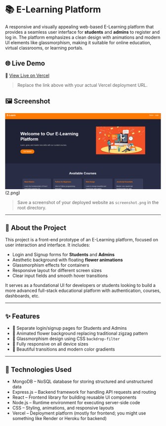 # 📚 E-Learning Platform

A responsive and visually appealing web-based E-Learning platform that provides a seamless user interface for **students** and **admins** to register and log in. The platform emphasizes a clean design with animations and modern UI elements like glassmorphism, making it suitable for online education, virtual classrooms, or learning portals.

## 🌐 Live Demo

🔗 [View Live on Vercel](https://e-learning-p5bg.vercel.app/)

> Replace the link above with your actual Vercel deployment URL.

## 🖼️ Screenshot

![E-Learning](1.png) (2.png)

> Save a screenshot of your deployed website as `screenshot.png` in the root directory.

---

## 📌 About the Project

This project is a front-end prototype of an E-Learning platform, focused on user interaction and interface. It includes:

- Login and Signup forms for **Students** and **Admins**
- Aesthetic background with floating **flower animations**
- Glassmorphism effects for containers
- Responsive layout for different screen sizes
- Clear input fields and smooth hover transitions

It serves as a foundational UI for developers or students looking to build a more advanced full-stack educational platform with authentication, courses, dashboards, etc.

---

## ✨ Features

- 🔐 Separate login/signup pages for Students and Admins
- 💫 Animated flower background replacing traditional zigzag pattern
- 🧊 Glassmorphism design using CSS `backdrop-filter`
- 📱 Fully responsive on all device sizes
- 🎨 Beautiful transitions and modern color gradients

---

## 🧰 Technologies Used
- MongoDB – NoSQL database for storing structured and unstructured data
- Express.js – Backend framework for handling API requests and routing
- React – Frontend library for building reusable UI components
- Node.js – Runtime environment for executing server-side code
- CSS – Styling, animations, and responsive layouts
- Vercel – Deployment platform (mostly for frontend; you might use something like Render or Heroku for backend)




